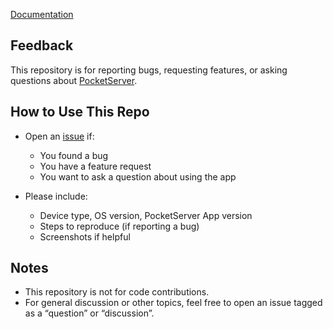 [Documentation](https://pocketserver.one/en/documentation/)

## Feedback

This repository is for reporting bugs, requesting features, or asking questions about [PocketServer](https://apps.apple.com/app/id6743850070).

## How to Use This Repo

- Open an [issue](https://github.com/ducbao414/pocketserver-feedback/issues/new) if:
  - You found a bug
  - You have a feature request
  - You want to ask a question about using the app

- Please include:
  - Device type, OS version, PocketServer App version
  - Steps to reproduce (if reporting a bug)
  - Screenshots if helpful

## Notes

- This repository is not for code contributions.
- For general discussion or other topics, feel free to open an issue tagged as a “question” or “discussion”.
